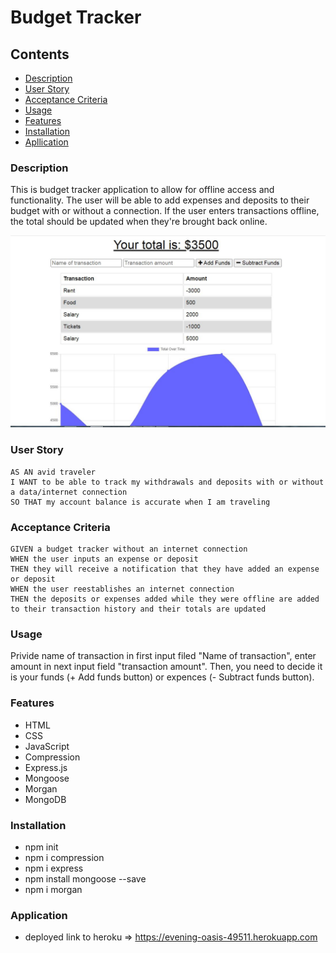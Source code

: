 # Budget Tracker 

## Contents
* [Description](#Description)
* [User Story](#User-Story)
* [Acceptance Criteria](#Acceptance-Criteria)
* [Usage](#Usage)
* [Features](#Features)
* [Installation](#Installation)
* [Apllication](#Application)


### Description
This is budget tracker application to allow for offline access and functionality. The user will be able to add expenses and deposits to their budget with or without a connection. If the user enters transactions offline, the total should be updated when they're brought back online.

![screenshot](./public/budget.JPG)


### User Story

```
AS AN avid traveler
I WANT to be able to track my withdrawals and deposits with or without a data/internet connection
SO THAT my account balance is accurate when I am traveling 
```

### Acceptance Criteria

```
GIVEN a budget tracker without an internet connection
WHEN the user inputs an expense or deposit
THEN they will receive a notification that they have added an expense or deposit
WHEN the user reestablishes an internet connection
THEN the deposits or expenses added while they were offline are added to their transaction history and their totals are updated
```
### Usage 
Privide name of transaction in first input filed "Name of transaction", enter amount in next input field "transaction amount". Then, you need to decide it is your funds (+ Add funds button) or expences (- Subtract funds button). 

### Features
- HTML
- CSS
- JavaScript
- Compression
- Express.js
- Mongoose
- Morgan
- MongoDB

### Installation
- npm init
- npm i compression
- npm i express
- npm install mongoose --save
- npm i morgan

### Application

- deployed link to heroku => https://evening-oasis-49511.herokuapp.com